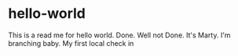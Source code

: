 # hello-world
This is a read me for hello world. Done.
Well not Done. It's Marty. I'm branching baby.
My first local check in
